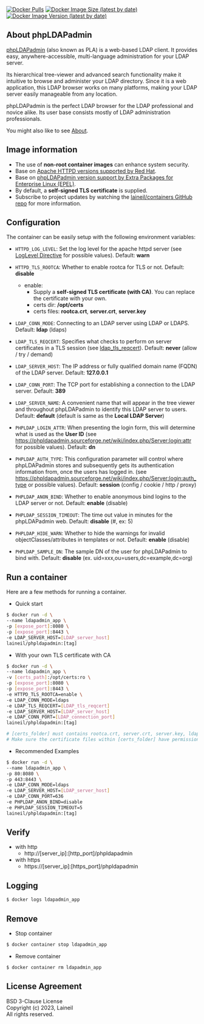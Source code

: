 [![Docker Pulls](https://img.shields.io/docker/pulls/laineil/phpldapadmin)](https://hub.docker.com/r/laineil/phpldapadmin) [![Docker Image Size (latest by date)](https://img.shields.io/docker/image-size/laineil/phpldapadmin?sort=date)](https://hub.docker.com/r/laineil/phpldapadmin/tags) [![Docker Image Version (latest by date)](https://img.shields.io/docker/v/laineil/phpldapadmin?sort=date)](https://hub.docker.com/r/laineil/phpldapadmin/tags)

## About phpLDAPadmin

[phpLDAPadmin](https://phpldapadmin.sourceforge.net/wiki/index.php/Main_Page) (also known as PLA) is a web-based LDAP client. It provides easy, anywhere-accessible, multi-language administration for your LDAP server.

Its hierarchical tree-viewer and advanced search functionality make it intuitive to browse and administer your LDAP directory. Since it is a web application, this LDAP browser works on many platforms, making your LDAP server easily manageable from any location.

phpLDAPadmin is the perfect LDAP browser for the LDAP professional and novice alike. Its user base consists mostly of LDAP administration professionals.

You might also like to see [About](https://phpldapadmin.sourceforge.net/wiki/index.php/About).

## Image information

- The use of **non-root container images** can enhance system security.
- Base on [Apache HTTPD versions supported by Red Hat](https://access.redhat.com/solutions/445713).
- Base on [phpLDAPadmin version support by Extra Packages for Enterprise Linux (EPEL)](https://docs.fedoraproject.org/en-US/epel/).
- By default, a **self-signed TLS certificate** is supplied.
- Subscribe to project updates by watching the [laineil/containers GitHub repo](https://github.com/laineil/containers) for more information.

## Configuration

The container can be easily setup with the following environment variables:

- `HTTPD_LOG_LEVEL`: Set the log level for the apache httpd server (see [LogLevel Directive](https://httpd.apache.org/docs/2.4/mod/core.html#loglevel) for possible values). Default: **warn**
- `HTTPD_TLS_ROOTCA`: Whether to enable rootca for TLS or not. Default: **disable**
  - enable: 
    - Supply a **self-signed TLS certificate (with CA)**. You can replace the certificate with your own.
    - certs dir: **/opt/certs**
    - certs files: **rootca.crt**, **server.crt**, **server.key**

- `LDAP_CONN_MODE`: Connecting to an LDAP server using LDAP or LDAPS. Default: **ldap** (ldaps)
- `LDAP_TLS_REQCERT`: Specifies what checks to perform on server certificates in a TLS session (see [ldap_tls_reqcert](https://linux.die.net/man/5/sssd-ldap)). Default: **never** (allow / try / demand)
- `LDAP_SERVER_HOST`: The IP address or fully qualified domain name (FQDN) of the LDAP server. Default: **127.0.0.1**
- `LDAP_CONN_PORT`: The TCP port for establishing a connection to the LDAP server. Default: **389**
- `LDAP_SERVER_NAME`: A convenient name that will appear in the tree viewer and throughout phpLDAPadmin to identify this LDAP server to users. Default: **default** (default is same as the **Local LDAP Server**)
- `PHPLDAP_LOGIN_ATTR`: When presenting the login form, this will determine what is used as the **User ID** (see https://phpldapadmin.sourceforge.net/wiki/index.php/Server:login:attr for possible values). Default: **dn**
- `PHPLDAP_AUTH_TYPE`: This configuration parameter will control where phpLDAPadmin stores and subsequently gets its authentication information from, once the users has logged in. (see https://phpldapadmin.sourceforge.net/wiki/index.php/Server:login:auth_type or possible values). Default: **session** (config / cookie / http / proxy)
- `PHPLDAP_ANON_BIND`: Whether to enable anonymous bind logins to the LDAP server or not. Default: **enable** (disable)
- `PHPLDAP_SESSION_TIMEOUT`: The time out value in minutes for the phpLDAPadmin web. Default: **disable** (#, ex: 5)
- `PHPLDAP_HIDE_WARN`: Whether to hide the warnings for invalid objectClasses/attributes in templates or not. Default: **enable** (disable)
- `PHPLDAP_SAMPLE_DN`: The sample DN of the user for phpLDAPadmin to bind with. Default: **disable** (ex. uid=xxx,ou=users,dc=example,dc=org)

## Run a container

Here are a few methods for running a container.

- Quick start

```bash
$ docker run -d \
--name ldapadmin_app \
-p [expose_port]:8080 \
-p [expose_port]:8443 \
-e LDAP_SERVER_HOST=[LDAP_server_host]
laineil/phpldapadmin:[tag]
```

- With your own TLS certificate with CA


```bash
$ docker run -d \
--name ldapadmin_app \
-v [certs_path]:/opt/certs:ro \
-p [expose_port]:8080 \
-p [expose_port]:8443 \
-e HTTPD_TLS_ROOTCA=enable \
-e LDAP_CONN_MODE=ldaps
-e LDAP_TLS_REQCERT=[LDAP_tls_reqcert]
-e LDAP_SERVER_HOST=[LDAP_server_host]
-e LDAP_CONN_PORT=[LDAP_connection_port]
laineil/phpldapadmin:[tag]

# [certs_folder] must contains rootca.crt, server.crt, server.key, ldapca.crt (certificate name must match).
# Make sure the certificate files within [certs_folder] have permission 644.
```

- Recommended Examples

```bash
$ docker run -d \
--name ldapadmin_app \
-p 80:8080 \
-p 443:8443 \
-e LDAP_CONN_MODE=ldaps
-e LDAP_SERVER_HOST=[LDAP_server_host]
-e LDAP_CONN_PORT=636
-e PHPLDAP_ANON_BIND=disable
-e PHPLDAP_SESSION_TIMEOUT=5
laineil/phpldapadmin:[tag]
```

## Verify

- with http
  - http://[server_ip]:[http_port]/phpldapadmin
- with https
  - https://[server_ip]:[https_port]/phpldapadmin

## Logging

```bash
$ docker logs ldapadmin_app
```

## Remove

- Stop container

```bash
$ docker container stop ldapadmin_app
```

- Remove container

```bash
$ docker container rm ldapadmin_app
```

## License Agreement

BSD 3-Clause License  
Copyright (c) 2023, Laineil  
All rights reserved.
